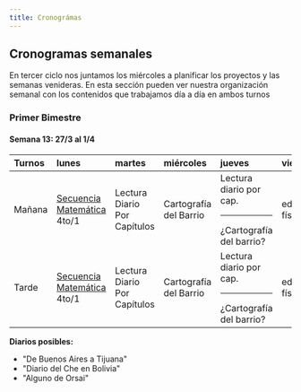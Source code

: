 ```yaml
---
title: Cronográmas
---
```


## Cronogramas semanales
En tercer ciclo nos juntamos los miércoles a planificar los proyectos y las semanas venideras. En esta sección pueden ver nuestra organización semanal con los contenidos que trabajamos día a día en ambos turnos

### Primer Bimestre



#### Semana 13: 27/3 al 1/4

|Turnos|lunes|martes|miércoles|jueves|viernes|
|:-----|:---|:----|:-------|:----|:-----|
|Mañana|[Secuencia Matemática](https://drive.google.com/file/d/0B4I3zmAwvYg_bk1UWGRNVlNjWW8/view?usp=sharing) <br/> 4to/1|Lectura Diario Por Capítulos|Cartografía del Barrio|Lectura diario por cap.<br/><hr>¿Cartografía del barrio?|educación física|
|Tarde|[Secuencia Matemática](https://drive.google.com/file/d/0B4I3zmAwvYg_bk1UWGRNVlNjWW8/view?usp=sharing) <br/> 4to/1|Lectura Diario Por Capítulos|Cartografía del Barrio|Lectura diario por cap.<br/><hr>¿Cartografía del barrio?|educación física|

**Diarios posibles:**
- "De Buenos Aires a Tijuana"
- "Diario del Che en Bolivia"
- "Alguno de Orsai"
